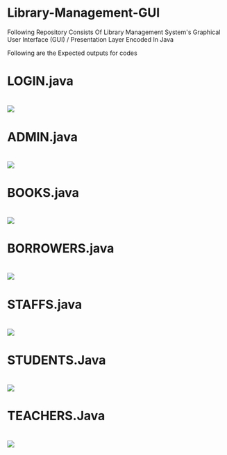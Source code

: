 # Library-Management-GUI

Following Repository Consists Of Library Management System's Graphical User Interface (GUI) / Presentation Layer Encoded In Java 

Following are the Expected outputs for codes
<h1>LOGIN.java<h1>
<img src="https://github.com/yashchitroda/Library-Management-System-GUI/blob/main/Outputs/login.png"><br>
<h1>ADMIN.java<h1>
<img src="https://github.com/yashchitroda/Library-Management-System-GUI/blob/main/Outputs/admin.png"><br>
<h1>BOOKS.java<h1>
<img src="https://github.com/yashchitroda/Library-Management-System-GUI/blob/main/Outputs/books.png"><br>
<h1>BORROWERS.java<h1>
<img src="https://github.com/yashchitroda/Library-Management-System-GUI/blob/main/Outputs/borrowers.png"><br>
<h1>STAFFS.java<h1>
<img src="https://github.com/yashchitroda/Library-Management-System-GUI/blob/main/Outputs/staffs.png"><br>
<h1>STUDENTS.Java<h1>
<img src="https://github.com/yashchitroda/Library-Management-System-GUI/blob/main/Outputs/student.png"><br>
  <h1>TEACHERS.Java<h1>
<img src="https://github.com/yashchitroda/Library-Management-System-GUI/blob/main/Outputs/teacher.png"><br>
